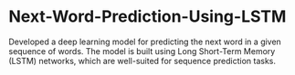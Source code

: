 # Next-Word-Prediction-Using-LSTM
Developed a deep learning model for predicting the next word in a given sequence of words. The model is built using Long Short-Term Memory (LSTM) networks, which are well-suited for sequence prediction tasks.
